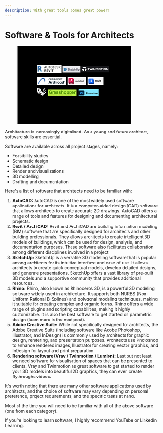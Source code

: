 ```yaml
---
description: With great tools comes great power!
---
```


# Software & Tools for Architects

<div align="left"><figure><img src="../.gitbook/assets/Software for Architects.png" alt="" width="375"><figcaption></figcaption></figure></div>

Architecture is increasingly digitalised. As a young and future architect, software skills are essential.

Software are available across all project stages, namely:

* Feasibility studies
* Schematic design
* Detailed design
* Render and visualizations
* 3D modelling
* Drafting and documentation

Here's a list of software that architects need to be familiar with:

1. **AutoCAD:** AutoCAD is one of the most widely used software applications for architects. It is a computer-aided design (CAD) software that allows architects to create accurate 2D drawings. AutoCAD offers a range of tools and features for designing and documenting architectural projects.
2. **Revit / ArchiCAD:** Revit and ArchiCAD are building information modeling (BIM) software that are specifically designed for architects and other building professionals. They allows architects to create intelligent 3D models of buildings, which can be used for design, analysis, and documentation purposes. These software also facilitates collaboration among different disciplines involved in a project.
3. **SketchUp:** SketchUp is a versatile 3D modeling software that is popular among architects for its intuitive interface and ease of use. It allows architects to create quick conceptual models, develop detailed designs, and generate presentations. SketchUp offers a vast library of pre-built 3D models and a supportive community that provides additional resources.
4. **Rhino:** Rhino, also known as Rhinoceros 3D, is a powerful 3D modeling software widely used in architecture. It supports both NURBS (Non-Uniform Rational B-Splines) and polygonal modeling techniques, making it suitable for creating complex and organic forms. Rhino offers a wide range of plugins and scripting capabilities, making it highly customizable. It is also the best software to get started on parametric design (learn more in the next post).
5. **Adobe Creative Suite:** While not specifically designed for architects, the Adobe Creative Suite (including software like Adobe Photoshop, Illustrator, and InDesign) is commonly used by architects for graphic design, rendering, and presentation purposes. Architects use Photoshop to enhance rendered images, Illustrator for creating vector graphics, and InDesign for layout and print preparation.
6. **Rendering software (Vray / Twinmotion / Lumion):** Last but not least we need software for visualisation of spaces that can be presented to clients. Vray and Twinmotion as great software to get started to render your 3D models into beautiful 2D graphics, they can even create flythroughs videos.

It's worth noting that there are many other software applications used by architects, and the choice of software may vary depending on personal preference, project requirements, and the specific tasks at hand.

Most of the time you will need to be familiar with all of the above software (one from each category).

If you’re looking to learn software, I highly recommend YouTube or Linkedin Learning.

